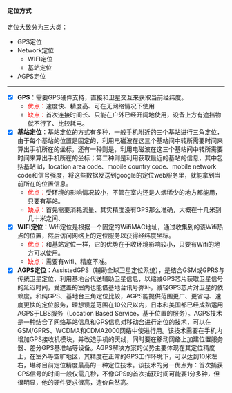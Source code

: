 #### 定位方式
定位大致分为三大类：
- GPS定位
- Network定位
    - WIFI定位
    - 基站定位
- AGPS定位

---

- [x] **GPS**：需要GPS硬件支持，直接和卫星交互来获取当前经纬度。
    - <font color="#ff0000">优点：</font>速度快、精度高、可在无网络情况下使用
    - <font color="#ff0000">缺点：</font>首次连接时间长、只能在户外已经开阔地使用，设备上方有遮挡物就不行了、比较耗电。
- [x] **基站定位**：基站定位的方式有多种，一般手机附近的三个基站进行三角定位，由于每个基站的位置是固定的，利用电磁波在这三个基站间中转所需要时间来算出手机所在的坐标，还有一种则是，利用电磁波在这三个基站间中转所需要时间来算出手机所在的坐标；第二种则是利用获取最近的基站的信息，其中包括基站 id，location area code、mobile country code、mobile network code和信号强度，将这些数据发送到google的定位web服务里，就能拿到当前所在的位置信息。
     - <font color="#ff0000">优点：</font>受环境的影响情况较小，不管在室内还是人烟稀少的地方都能用，只要有基站。
     - <font color="#ff0000">缺点：</font>首先需要消耗流量、其实精度没有GPS那么准确，大概在十几米到几十米之间、
- [x] **WIFI定位**：Wifi定位是根据一个固定的WifiMAC地址，通过收集到的该Wifi热点的位置，然后访问网络上的定位服务以获得经纬度坐标。
    - <font color="#ff0000">优点：</font>和基站定位一样，它的优势在于收环境影响较小，只要有Wifi的地方可以使用。
    -  <font color="#ff0000">缺点：</font>需要有wifi、精度不准。
- [x] **AGPS定位**：AssistedGPS（辅助全球卫星定位系统），是结合GSM或GPRS与传统卫星定位，利用基地台代送辅助卫星信息，以缩减GPS芯片获取卫星信号的延迟时间，受遮盖的室内也能借基地台讯号弥补，减轻GPS芯片对卫星的依赖度。和纯GPS、基地台三角定位比较，AGPS能提供范围更广、更省电、速度更快的定位服务，理想误差范围在10公尺以内，日本和美国都已经成熟运用AGPS于LBS服务（Location
 Based Service，基于位置的服务）。AGPS技术是一种结合了网络基站信息和GPS信息对移动台进行定位的技术，可以在GSM/GPRS、WCDMA和CDMA2000网络中使进行用。该技术需要在手机内增加GPS接收机模块，并改造手机的天线，同时要在移动网络上加建位置服务器、差分GPS基准站等设备。AGPS解决方案的优势主要体现在其定位精度上，在室外等空旷地区，其精度在正常的GPS工作环境下，可以达到10米左右，堪称目前定位精度最高的一种定位技术。该技术的另一优点为：首次捕获GPS信号的时间一般仅需几秒，不像GPS的首次捕获时间可能要1分多钟，但很明显，他的硬件要求很高，造价自然高。